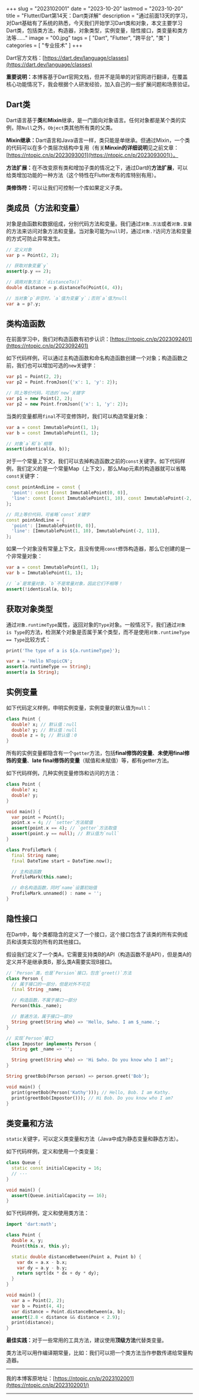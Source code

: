 +++
slug = "2023102001"
date = "2023-10-20"
lastmod = "2023-10-20"
title = "Flutter/Dart第14天：Dart类详解"
description = "通过前面13天的学习，对Dart基础有了系统的熟悉，今天我们开始学习Dart类和对象，本文主要学习Dart类，包括类方法，构造器，对象类型，实例变量，隐性接口，类变量和类方法等……"
image = "00.jpg"
tags = [ "Dart", "Flutter", "跨平台", "类" ]
categories = [ "专业技术" ]
+++

Dart官方文档：[https://dart.dev/language/classes](https://dart.dev/language/classes)

<b>重要说明：</b>本博客基于Dart官网文档，但并不是简单的对官网进行翻译，在覆盖核心功能情况下，我会根据个人研发经验，加入自己的一些扩展问题和场景验证。

## Dart类
Dart语言基于<b>类</b>和<b>Mixin</b>继承，是一门面向对象语言。任何对象都是某个类的实例，除`Null`之外，`Object`类其他所有类的父类。

<b>Mixin继承：</b>Dart语言和Java语言一样，类只能是单继承。但通过Mixin，一个类的代码可以在多个类层次结构中复用（有关<b>Minxin的详细说明</b>见之前文章：[https://ntopic.cn/p/2023093001](https://ntopic.cn/p/2023093001)）。

<b>方法扩展：</b>在不改变原有类和增加子类的情况之下，通过Dart的<b>方法扩展</b>，可以给类增加功能的一种方法（这个特性在Flutter发布的库特别有用）。

<b>类修饰符：</b>可以让我们可控制一个库如果定义子类。

## 类成员（方法和变量）
对象是由函数和数据组成，分别代码方法和变量。我们通过`对象.方法`或者`对象.变量`的方法来访问对象方法和变量。当对象可能为`null`时，通过`对象.?`访问方法和变量的方式可防止异常发生。

```dart
// 定义对象
var p = Point(2, 2);

// 获取对象变量`y`
assert(p.y == 2);

// 调用对象方法：`distanceTo()`
double distance = p.distanceTo(Point(4, 4));

// 当对象`p`非空时，`a`值为变量`y`；否则`a`值为null
var a = p?.y;
```

## 类构造函数
在前面学习中，我们对构造函数有初步认识：[https://ntopic.cn/p/2023092401](https://ntopic.cn/p/2023092401)

如下代码样例，可以通过主构造函数和命名构造函数创建一个对象；构造函数之前，我们也可以增加可选的`new`关键字：

```dart
var p1 = Point(2, 2);
var p2 = Point.fromJson({'x': 1, 'y': 2});

// 同上等价代码，可选的`new`关键字
var p1 = new Point(2, 2);
var p2 = new Point.fromJson({'x': 1, 'y': 2});
```

当类的变量都用`final`不可变修饰时，我们可以构造常量对象：

```dart
var a = const ImmutablePoint(1, 1);
var b = const ImmutablePoint(1, 1);

// 对象`a`和`b`相等
assert(identical(a, b));
```

对于一个常量上下文，我们可以去掉构造函数之前的`const`关键字。如下代码样例，我们定义的是一个常量Map（上下文），那么Map元素的构造器就可以省略`const`关键字：

```dart
const pointAndLine = const {
  'point': const [const ImmutablePoint(0, 0)],
  'line': const [const ImmutablePoint(1, 10), const ImmutablePoint(-2, 11)],
};

// 同上等价代码，可省略`const`关键字
const pointAndLine = {
  'point': [ImmutablePoint(0, 0)],
  'line': [ImmutablePoint(1, 10), ImmutablePoint(-2, 11)],
};
```

如果一个对象没有常量上下文，且没有使用`const`修饰构造器，那么它创建的是一个非常量对象：

```dart
var a = const ImmutablePoint(1, 1);
var b = ImmutablePoint(1, 1);

// `a`是常量对象，`b`不是常量对象，因此它们不相等！
assert(!identical(a, b));
```

## 获取对象类型
通过`对象.runtimeType`属性，返回对象的`Type`对象。一般情况下，我们通过`对象 is Type`的方法，检测某个对象是否属于某个类型，而不是使用`对象.runtimeType == Type`比较方式：

```dart
print('The type of a is ${a.runtimeType}');

var a = 'Hello NTopicCN';
assert(a.runtimeType == String);
assert(a is String);
```

## 实例变量
如下代码定义样例，申明实例变量，实例变量的默认值为`null`：

```dart
class Point {
  double? x; // 默认值：null
  double? y; // 默认值：null
  double z = 0; // 默认值：0
}
```

所有的实例变量都隐含有一个`getter`方法，包括<b>final修饰的变量</b>、<b>未使用final修饰的变量</b>、<b>late final修饰的变量</b>（赋值和未赋值）等，都有getter方法。

如下代码样例，几种实例变量修饰和访问的方法：

```dart
class Point {
  double? x;
  double? y;
}

void main() {
  var point = Point();
  point.x = 4; // `setter`方法赋值
  assert(point.x == 4); // `getter`方法取值
  assert(point.y == null); // 默认值为`null`
}

class ProfileMark {
  final String name;
  final DateTime start = DateTime.now();

  // 主构造函数
  ProfileMark(this.name);

  // 命名构造函数，同时`name`设置初始值
  ProfileMark.unnamed() : name = '';
}
```

## 隐性接口
在Dart中，每个类都隐含的定义了一个接口，这个接口包含了该类的所有实例成员和该类实现的所有的其他接口。

假设我们定义了一个类A，它需要支持类B的API（构造函数不是API），但是类A的定义并不是继承类B，那么类A需要实现B接口。

```dart
// `Person`类，也是`Persion`接口，包含`greet()`方法
class Person {
  // 属于接口的一部分，但是对外不可见
  final String _name;

  // 构造函数，不属于接口一部分
  Person(this._name);

  // 普通方法，属于接口一部分
  String greet(String who) => 'Hello, $who. I am $_name.';
}

// 实现`Person`接口
class Impostor implements Person {
  String get _name => '';

  String greet(String who) => 'Hi $who. Do you know who I am?';
}

String greetBob(Person person) => person.greet('Bob');

void main() {
  print(greetBob(Person('Kathy'))); // Hello, Bob. I am Kathy.
  print(greetBob(Impostor())); // Hi Bob. Do you know who I am?
}
```

## 类变量和方法
`static`关键字，可以定义类变量和方法（Java中成为静态变量和静态方法）。

如下代码样例，定义和使用一个类变量：

```dart
class Queue {
  static const initialCapacity = 16;
  // ···
}

void main() {
  assert(Queue.initialCapacity == 16);
}
```

如下代码样例，定义和使用类方法：

```dart
import 'dart:math';

class Point {
  double x, y;
  Point(this.x, this.y);

  static double distanceBetween(Point a, Point b) {
    var dx = a.x - b.x;
    var dy = a.y - b.y;
    return sqrt(dx * dx + dy * dy);
  }
}

void main() {
  var a = Point(2, 2);
  var b = Point(4, 4);
  var distance = Point.distanceBetween(a, b);
  assert(2.8 < distance && distance < 2.9);
  print(distance);
}
```

<b>最佳实践：</b>对于一些常用的工具方法，建议使用<b>顶级方法</b>代替类变量。

类方法可以用作编译期常量，比如：我们可以把一个类方法当作参数传递给常量构造器。

---
我的本博客原地址：[https://ntopic.cn/p/2023102001](https://ntopic.cn/p/2023102001/)

---
